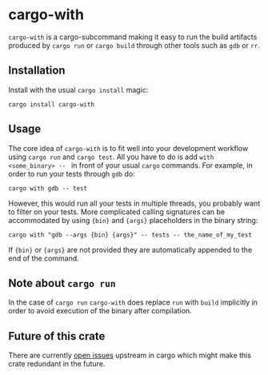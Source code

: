 cargo-with
==========
`cargo-with` is a cargo-subcommand making it easy to run the build artifacts produced by `cargo run` or `cargo build`
through other tools such as `gdb` or `rr`.

Installation
-----------
Install with the usual `cargo install` magic:
```shell
cargo install cargo-with
```
Usage
-----
The core idea of `cargo-with` is to fit well into your development workflow using `cargo run` and `cargo test`.
All you have to do is add `with <some_binary> -- ` in front of your usual `cargo` commands.
For example, in order to run your tests through `gdb` do:
```shell
cargo with gdb -- test
```

However, this would run all your tests in multiple threads, you probably want to filter on your tests.
More complicated calling signatures can be accommodated by using `{bin}` and `{args}` placeholders in the binary string:

```shell
cargo with "gdb --args {bin} {args}" -- tests -- the_name_of_my_test
```

If `{bin}` or `{args}` are not provided they are automatically appended to the end of the command.

Note about `cargo run`
----------------------
In the case of `cargo run` `cargo-with` does replace `run` with `build` implicitly in order to avoid execution of
the binary after compilation.

Future of this crate
--------------------
There are currently [open issues](https://github.com/rust-lang/cargo/issues/3670) upstream in cargo which might make this crate redundant in the future.
